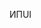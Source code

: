 <span data-ttu-id="b9bb7-101">ИП</span><span class="sxs-lookup"><span data-stu-id="b9bb7-101">UI</span></span>